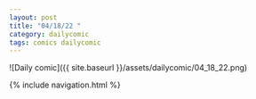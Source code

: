 ```yaml
---
layout: post
title: "04/18/22 "
category: dailycomic
tags: comics dailycomic
---
```

![Daily comic]({{ site.baseurl }}/assets/dailycomic/04_18_22.png)

{% include navigation.html %}

